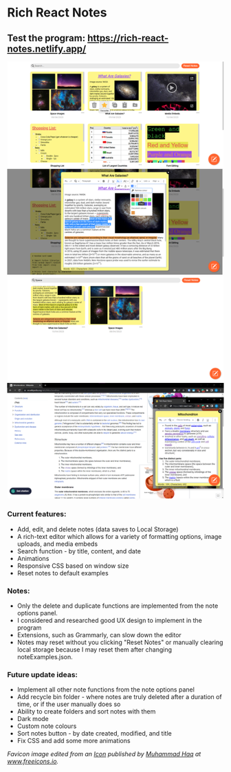 # Rich React Notes
## Test the program: https://rich-react-notes.netlify.app/

![Rich React Notes - Screenshot 1](screenshots/Rich-React-Notes-screenshot-1.png)
![Rich React Notes - Screenshot 2](screenshots/Rich-React-Notes-screenshot-2.png)
![Rich React Notes - Screenshot 3](screenshots/Rich-React-Notes-screenshot-3.png)
![Rich React Notes - Screenshot 3](screenshots/Rich-React-Notes-screenshot-4.png)

### Current features:
- Add, edit, and delete notes (data saves to Local Storage)
- A rich-text editor which allows for a variety of formatting options, image uploads, and media embeds
- Search function - by title, content, and date
- Animations
- Responsive CSS based on window size
- Reset notes to default examples

### Notes:
- Only the delete and duplicate functions are implemented from the note options panel.
- I considered and researched good UX design to implement in the program
- Extensions, such as Grammarly, can slow down the editor
- Notes may reset without you clicking "Reset Notes" or manually clearing local storage because I may reset them after changing noteExamples.json.

### Future update ideas:
- Implement all other note functions from the note options panel
- Add recycle bin folder - where notes are truly deleted after a duration of time, or if the user manually does so
- Ability to create folders and sort notes with them
- Dark mode
- Custom note colours
- Sort notes button - by date created, modified, and title
- Fix CSS and add some more animations

*Favicon image edited from an [Icon](https://freeicons.io/notes-and-tasks-flat-icon/note-icon-24975) published by [Muhammad Haq](https://freeicons.io/profile/823 "Publisher's profile") at www.freeicons.io.*
